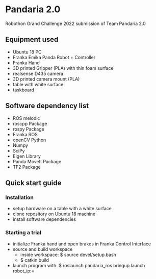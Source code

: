 # Pandaria 2.0
Robothon Grand Challenge 2022 submission of Team Pandaria 2.0

## Equipment used
- Ubuntu 18 PC
- Franka Emika Panda Robot + Controller
- Franka Hand
- 3D printed Gripper (PLA) with thin foam surface
- realsense D435 camera
- 3D printed camera mount (PLA)
- table with white surface
- taskboard

## Software dependency list
- ROS melodic
- roscpp Package
- rospy Package
- Franka ROS
- openCV Python
- Numpy
- SciPy
- Eigen Library
- Panda MoveIt Package
- TF2 Package

## Quick start guide
### Installation
- setup hardware on a table with a white surface
- clone repository on Ubuntu 18 machine
- install software dependencies

### Starting a trial
- initialize Franka hand and open brakes in Franka Control Interface
- source and build workspace
  - inside workspace: $ source devel/setup.bash
  - $ catkin build
- launch program with: $ roslaunch pandaria_ros bringup.launch robot_ip:=<ROBOT-IP>
